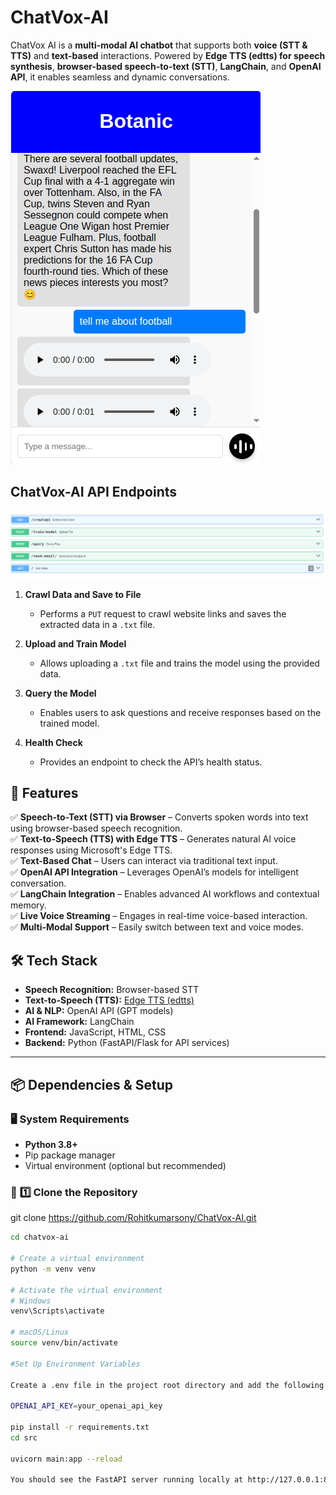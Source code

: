 # ChatVox-AI
ChatVox AI is a **multi-modal AI chatbot** that supports both **voice (STT & TTS)** and **text-based** interactions. Powered by **Edge TTS (edtts) for speech synthesis**, **browser-based speech-to-text (STT)**, **LangChain**, and **OpenAI API**, it enables seamless and dynamic conversations.  


![Screenshot of the ChatVox-AI Interface](/src/image/image.png)

## ChatVox-AI API Endpoints
![Screenshot of the ChatVox-AI Interface](/src/image/api.png)

1. **Crawl Data and Save to File**  
   - Performs a `PUT` request to crawl website links and saves the extracted data in a `.txt` file.  

2. **Upload and Train Model**  
   - Allows uploading a `.txt` file and trains the model using the provided data.  

3. **Query the Model**  
   - Enables users to ask questions and receive responses based on the trained model.  

4. **Health Check**  
   - Provides an endpoint to check the API’s health status.  



## 🚀 Features  

✅ **Speech-to-Text (STT) via Browser** – Converts spoken words into text using browser-based speech recognition.  
✅ **Text-to-Speech (TTS) with Edge TTS** – Generates natural AI voice responses using Microsoft's Edge TTS.  
✅ **Text-Based Chat** – Users can interact via traditional text input.  
✅ **OpenAI API Integration** – Leverages OpenAI’s models for intelligent conversation.  
✅ **LangChain Integration** – Enables advanced AI workflows and contextual memory.  
✅ **Live Voice Streaming** – Engages in real-time voice-based interaction.  
✅ **Multi-Modal Support** – Easily switch between text and voice modes.  

## 🛠️ Tech Stack  

- **Speech Recognition:** Browser-based STT  
- **Text-to-Speech (TTS):** [Edge TTS (edtts)](https://github.com/rany2/edge-tts)  
- **AI & NLP:** OpenAI API (GPT models)  
- **AI Framework:** LangChain  
- **Frontend:** JavaScript, HTML, CSS  
- **Backend:** Python (FastAPI/Flask for API services)  

---

## 📦 Dependencies & Setup  

### 🖥️ **System Requirements**  
- **Python 3.8+**  
- Pip package manager  
- Virtual environment (optional but recommended)  

### 🔧 **1️⃣ Clone the Repository**  
git clone https://github.com/Rohitkumarsony/ChatVox-AI.git
```bash
cd chatvox-ai

# Create a virtual environment
python -m venv venv

# Activate the virtual environment
# Windows
venv\Scripts\activate

# macOS/Linux
source venv/bin/activate

#Set Up Environment Variables

Create a .env file in the project root directory and add the following:

OPENAI_API_KEY=your_openai_api_key

pip install -r requirements.txt
cd src

uvicorn main:app --reload

You should see the FastAPI server running locally at http://127.0.0.1:8000.

